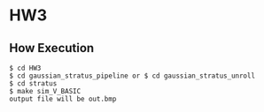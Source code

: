 # HW3

## How Execution
```
$ cd HW3 
$ cd gaussian_stratus_pipeline or $ cd gaussian_stratus_unroll
$ cd stratus
$ make sim_V_BASIC
output file will be out.bmp
```
